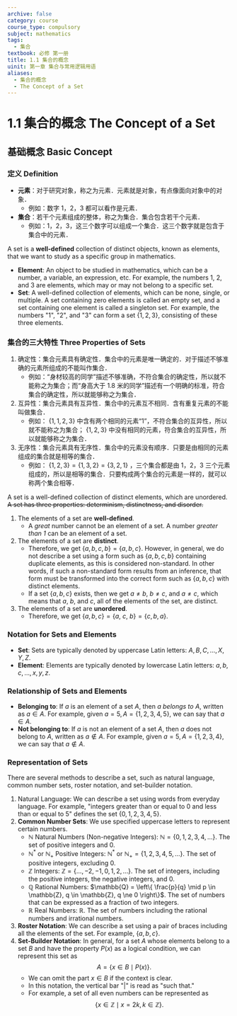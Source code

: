 ```yaml
---
archive: false
category: course
course_type: compulsory
subject: mathematics
tags:
  - 集合
textbook: 必修 第一册
title: 1.1 集合的概念
uinit: 第一章 集合与常用逻辑用语
aliases:
  - 集合的概念
  - The Concept of a Set
---
```


# 1.1 集合的概念 The Concept of a Set

## 基础概念 Basic Concept

### 定义 Definition

- **元素**：对于研究对象，称之为元素．元素就是对象，有点像面向对象中的对象．
  - 例如：数字 1，2，3 都可以看作是元素．
- **集合**：若干个元素组成的整体，称之为集合．集合包含若干个元素．
  - 例如：1，2，3，这三个数字可以组成一个集合．这三个数字就是包含于集合中的元素．

A set is a **well-defined** collection of distinct objects, known as elements, that we want to study as a specific group in mathematics.

- **Element**: An object to be studied in mathematics, which can be a number, a variable, an expression, etc. For example, the numbers 1, 2, and 3 are elements, which may or may not belong to a specific set.
- **Set**: A well-defined collection of elements, which can be none, single, or multiple. A set containing zero elements is called an empty set, and a set containing one element is called a singleton set. For example, the numbers "1", "2", and "3" can form a set $\{ 1, 2, 3 \}$, consisting of these three elements.

### 集合的三大特性 Three Properties of Sets

1. 确定性：集合元素具有确定性．集合中的元素是唯一确定的．对于描述不够准确的元素所组成的不能叫作集合．
   - 例如：“身材较高的同学”描述不够准确，不符合集合的确定性，所以就不能称之为集合；而“身高大于 1.8 米的同学”描述有一个明确的标准，符合集合的确定性，所以就能够称之为集合．
2. 互异性：集合元素具有互异性．集合中的元素互不相同．含有重复元素的不能叫做集合．
   - 例如： $\{ 1, 1, 2, 3 \}$ 中含有两个相同的元素“1”，不符合集合的互异性，所以就不能称之为集合； $\{ 1, 2, 3 \}$ 中没有相同的元素，符合集合的互异性，所以就能够称之为集合．
3. 无序性：集合元素具有无序性．集合中的元素没有顺序．只要是由相同的元素组成的集合就是相等的集合．
   - 例如： $\{ 1, 2, 3 \}=\{ 1, 3, 2 \}=\{ 3, 2, 1 \}$ ，三个集合都是由 1，2，3 三个元素组成的，所以是相等的集合．只要构成两个集合的元素是一样的，就可以称两个集合相等．

A set is a well-defined collection of distinct elements, which are unordered. ~~A set has three properties: determinism, distinctness, and disorder.~~

1. The elements of a set are **well-defined**.
   - A *great* number cannot be an element of a set. A number *greater than 1* can be an element of a set.
1. The elements of a set are **distinct**.
   - Therefore, we get $\{ a, b, c, b \} = \{ a, b, c \}$. However, in general, we do not describe a set using a form such as $\{ a, b, c, b \}$ containing duplicate elements, as this is considered non-standard. In other words, if such a non-standard form results from an inference, that form must be transformed into the correct form such as $\{ a, b, c \}$ with distinct elements.
   - If a set $\{ a, b, c \}$ exists, then we get $a \ne b$, $b \ne c$, and $a \ne c$, which means that $a$, $b$, and $c$, all of the elements of the set, are distinct.
1. The elements of a set are **unordered**.
   - Therefore, we get $\{ a, b, c \} = \{ a,\ c,\ b \} = \{ c, b, a \}$. 

### Notation for Sets and Elements

- **Set**: Sets are typically denoted by uppercase Latin letters: $A, B, C, \dots, X, Y, Z$.
- **Element**: Elements are typically denoted by lowercase Latin letters: $a, b, c, \dots, x, y, z$.

### Relationship of Sets and Elements

- **Belonging to**: If $a$ is an element of a set $A$, then $a$ *belongs to* $A$, written as $a \in A$. For example, given $a = 5, A = \{ 1, 2, 3, 4, 5 \}$, we can say that $a \in A$.
- **Not belonging to**: If $a$ is not an element of a set $A$, then $a$ does not belong to $A$, written as $a \notin A$. For example, given $a = 5, A = \{ 1, 2, 3, 4 \}$,  we can say that $a \notin A$.

### Representation of Sets

There are several methods to describe a set, such as natural language, common number sets, roster notation, and set-builder notation.

1. Natural Language: We can describe a set using words from everyday language. For example, "integers greater than or equal to 0 and less than or equal to 5" defines the set $\{ 0, 1, 2, 3, 4, 5 \}$.
2. **Common Number Sets**: We use specified uppercase letters to represent certain numbers. 
    - $\mathbb{N}$ Natural Numbers (Non-negative Integers): $\mathbb{N} = \{0, 1, 2, 3, 4, \dots\}$. The set of positive integers and 0.
    - $\mathbb{N^*} \text{ or } \mathbb{N_+}$ Positive Integers: $\mathbb{N^*} \text{ or } \mathbb{N_+} = \{ 1, 2, 3, 4, 5, \dots \}$. The set of positive integers, excluding 0.
    - $\mathbb{Z}$ Integers: $\mathbb{Z} = \{ \dots, -2, -1, 0, 1, 2, \dots \}$. The set of integers, including the positive integers, the negative integers, and 0.
    - $\mathbb{Q}$ Rational Numbers: $\mathbb{Q} = \left\{ \frac{p}{q} \mid p \in \mathbb{Z}, q \in \mathbb{Z}, q \ne 0 \right\}$. The set of numbers that can be expressed as a fraction of two integers.
    - $\mathbb{R}$ Real Numbers: $\mathbb{R}$. The set of numbers including the rational numbers and irrational numbers.
3. **Roster Notation**: We can describe a set using a pair of braces including all the elements of the set. For example, $\{ a, b, c \}$.
4. **Set-Builder Notation**: In general, for a set $A$ whose elements belong to a set $B$ and have the property $P(x)$ as a logical condition, we can represent this set as $$A = \{ x \in B \mid P(x) \} \text{.}$$
    - We can omit the part $x \in B$ if the context is clear.
    - In this notation, the vertical bar "|" is read as "such that."
    - For example, a set of all even numbers can be represented as $$\{ x \in \mathbb{Z} \mid x = 2k, k \in \mathbb{Z} \} \text{.}$$

